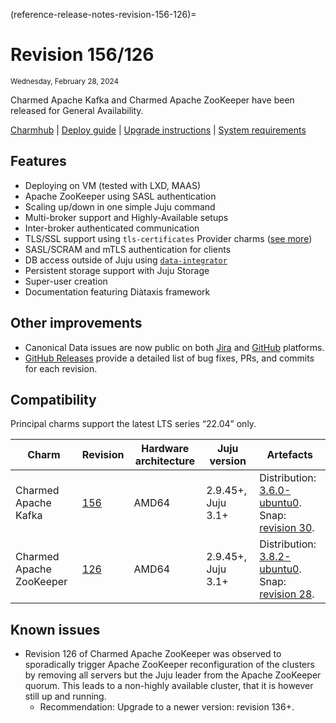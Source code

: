 (reference-release-notes-revision-156-126)=
# Revision 156/126
<sub>Wednesday, February 28, 2024</sub>

Charmed Apache Kafka and Charmed Apache ZooKeeper have been released for General Availability.

[Charmhub](https://charmhub.io/kafka) | [Deploy guide](how-to-deploy-index) | [Upgrade instructions](how-to-upgrade) | [System requirements](reference-requirements)

## Features

* Deploying on VM (tested with LXD, MAAS)
* Apache ZooKeeper using SASL authentication
* Scaling up/down in one simple Juju command
* Multi-broker support and Highly-Available setups
* Inter-broker authenticated communication
* TLS/SSL support using `tls-certificates` Provider charms ([see more](https://charmhub.io/topics/security-with-x-509-certificates))
* SASL/SCRAM and mTLS authentication for clients
* DB access outside of Juju using [`data-integrator`](https://charmhub.io/data-integrator)
* Persistent storage support with Juju Storage
* Super-user creation
* Documentation featuring Diàtaxis framework

## Other improvements

* Canonical Data issues are now public on both [Jira](https://warthogs.atlassian.net/jira/software/c/projects/DPE/issues/) 
and [GitHub](https://github.com/canonical/kafka-operator/issues) platforms.
* [GitHub Releases](https://github.com/canonical/kafka-operator/releases) provide a detailed list of bug fixes, PRs, and commits for each revision.

## Compatibility

Principal charms support the latest LTS series “22.04” only.

| Charm | Revision | Hardware architecture | Juju version | Artefacts |
|---|---|---|---|---|
| Charmed Apache Kafka | [156](https://github.com/canonical/kafka-operator/tree/01d65c3444b593d5f18d197a6514421afd3f2bc6) | AMD64 | 2.9.45+, Juju 3.1+ | Distribution: [3.6.0-ubuntu0](https://launchpad.net/kafka-releases/3.x/3.6.0-ubuntu0). <br> Snap: [revision 30](https://snapcraft.io/charmed-kafka). |
| Charmed Apache ZooKeeper | [126](https://github.com/canonical/zookeeper-operator/tree/9ebd9a2050e0bd626feb0019222d45f211ca7774) | AMD64 | 2.9.45+, Juju 3.1+ | Distribution: [3.8.2-ubuntu0](https://launchpad.net/zookeeper-releases/3.x/3.8.2-ubuntu0). <br> Snap: [revision 28](https://snapcraft.io/charmed-zookeeper). |

## Known issues

* Revision 126 of Charmed Apache ZooKeeper was observed to sporadically trigger Apache ZooKeeper reconfiguration of the clusters by removing all servers but the Juju leader from the Apache ZooKeeper quorum.
This leads to a non-highly available cluster, that it is however still up and running.
  * Recommendation: Upgrade to a newer version: revision 136+.
